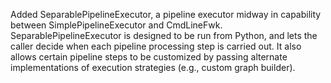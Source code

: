 Added SeparablePipelineExecutor, a pipeline executor midway in capability between SimplePipelineExecutor and CmdLineFwk.
SeparablePipelineExecutor is designed to be run from Python, and lets the caller decide when each pipeline processing step is carried out.
It also allows certain pipeline steps to be customized by passing alternate implementations of execution strategies (e.g., custom graph builder).
